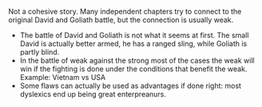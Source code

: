 Not a cohesive story. Many independent chapters try to connect to the original David and Goliath battle, but the connection is usually weak.

* The battle of David and Goliath is not what it seems at first. The small David is actually better armed, he has a ranged sling, while Goliath is partly blind.
* In the battle of weak against the strong most of the cases the weak will win if the fighting is done under the conditions that benefit the weak. Example: Vietnam vs USA
* Some flaws can actually be used as advantages if done right: most dyslexics end up being great enterpreanurs.
